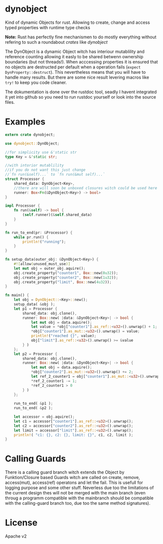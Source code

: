 # dynobject
Kind of dynamic Objects for rust. Allowing to create, change and access typed properties with runtime type checks

**Note:** Rust has perfectly fine mechanismen to do mostly everything without refering to such a roundabout _crates_ like _dynobject_

The DynObject is a dynamic Object witch has interiour mutablility and reference counting allowing it easly to be shared betwenn
ownership boundaries (but not threads!). When acccessing properties it is ensured that no objects are destructed per default when
a operation fails (`expect DynProperty::destruct`). This nevertheless means that you will have to handle many results. But there
are some nice result levering macros like `try!` to keep you code cleaner.

The dokumentation is done over the rustdoc tool, seadly I havent integrated it yet into github so you need to run rustdoc yourself
or look into the source files.

# Examples

```rust
extern crate dynobject;

use dynobject::DynObject;

//for simplicity use &'static str
type Key = &'static str;

//with intorior mutablility
//if you do not want this just change
//`fn run(&self)...` to `fn run(&mut self)...`
struct Processor {
	shared_data: DynObject<Key>,
	//there are will soon be unboxed closures witch could be used here insted of Box<Fn...>
	runner: Box<Fn(&DynObject<Key>) -> bool>
}

impl Processor {
	fn run(&self) -> bool {
		(self.runner)(&self.shared_data)
	}
}

fn run_to_end(pr: &Processor) {
	while pr.run() { 
		println!("running");
	}
}

fn setup_data(outer_obj: &DynObject<Key>) {
	#![allow(unused_must_use)]
	let mut obj = outer_obj.aquire();
	obj.create_property("counter1", Box::new(0u32));
	obj.create_property("counter2", Box::new(1u32));
	obj.create_property("limit", Box::new(4u32));
}

fn main() {
	let obj = DynObject::<Key>::new();
	setup_data( &obj );
	let p1 = Processor {
		shared_data: obj.clone(),
		runner: Box::new( |data: &DynObject<Key>| -> bool {
			let mut obj = data.aquire();
			let value = *obj["counter1"].as_ref::<u32>().unwrap() + 1;
			*obj["counter1"].as_mut::<u32>().unwrap() = value;
			println!("reached {}", value);
			obj["limit"].as_ref::<u32>().unwrap() >= &value
		} )
	};
	let p2 = Processor {
		shared_data: obj.clone(),
		runner: Box::new( |data: &DynObject<Key>| -> bool {
			let mut obj = data.aquire();
			*obj["counter2"].as_mut::<u32>().unwrap() += 2;
            let ref_2_counter1 = obj["counter1"].as_mut::<u32>().unwrap();
            *ref_2_counter1 -= 1;
            *ref_2_counter1 > 0 
		} )
	};
	
	run_to_end( &p1 );
	run_to_end( &p2 );

    let accessor = obj.aquire();
    let c1 = accessor["counter1"].as_ref::<u32>().unwrap();
    let c2 = accessor["counter2"].as_ref::<u32>().unwrap();
    let limit = accessor["limit"].as_ref::<u32>().unwrap();
	println!( "c1: {}, c2: {}, limit: {}", c1, c2, limit );
}	
```

# Calling Guards
There is a calling guard branch witch extends the Object by Funktion/Closure based Guards witch are called on create, remove, access(mut),
access(ref) operatons and let the fail. This is usefull for logging purpose and some other stuff. Neverless due too the limitations
of the current design thes will not be merged with the main branch (even throug a programm compatible with the mainbranch should be
compatible with the calling-guard branch too, due too the same method signatures).

# License
Apache v2
